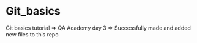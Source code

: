 # Git_basics
Git basics tutorial => QA Academy day 3 =>
Successfully made and added new files to this repo
